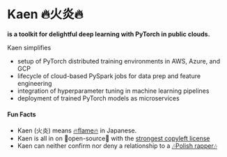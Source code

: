 # Kaen 🔥火炎🔥

**is a toolkit for delightful deep learning with PyTorch in public clouds.**

Kaen simplifies

- setup of PyTorch distributed training environments in AWS, Azure, and GCP
- lifecycle of cloud-based PySpark jobs for data prep and feature engineering
- integration of hyperparameter tuning in machine learning pipelines
- deployment of trained PyTorch models as microservices

#### Fun Facts

* Kaen (火炎) means [🔥flame🔥](https://translate.google.com/?sl=auto&tl=ja&text=flame&op=translate) in Japanese.
* Kaen is all in on 👐open-source👐 with the [strongest copyleft license](https://github.com/CounterFactualAI/kaenai/blob/main/LICENSE)
* Kaen can neither confirm nor deny a relationship to a [🎶Polish rapper🎶](https://www.youtube.com/channel/UCdyJa3HKNT6UERlsFVTeztg)
